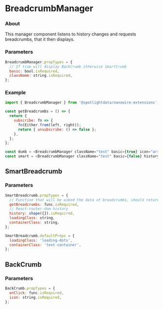 # BreadcrumbManager

### About

This manager component listens to history changes and requests breadcrumbs, that it then displays.

### Parameters

```javascript
BreadcrumbManager.propTypes = {
  // If true will display BackCrumb otherwise SmartCrumb
  basic: bool.isRequired,
  className: string.isRequired,
};
```

### Example

```javascript
import { BreadcrumbManager } from '@spotlightdata/nanowire-extensions';

const getBreadcrumbs = () => {
  return {
    subscribe: fn => {
      fn(Either.from(left, right));
      return { unsubscribe: () => false };
    },
  };
};

const dumb = <BreadcrumbManager className="test" basic={true} icon="arrow" onClick={console.log} />
const smart = <BreadcrumbManager className="test" basic={false} history={window.history} getBreadcrumbs={getBreadcrumbs} />
```

## SmartBreadcrumb

### Parameters

```javascript
SmartBreadcrumb.propTypes = {
  // Function that will be asked the data of breadcrumbs, should return rxjs subscriber wrapped in Either class
  getBreadcrumbs: func.isRequired,
  // React-router-dom history
  history: shape({}).isRequired,
  loadingClass: string,
  containerClass: string,
};

SmartBreadcrumb.defaultProps = {
  loadingClass: 'loading-dots',
  containerClass: 'text-container',
};
```

## BackCrumb

### Parameters

```javascript
BackCrumb.propTypes = {
  onClick: func.isRequired,
  icon: string.isRequired,
};
```